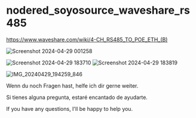 # nodered_soyosource_waveshare_rs485

https://www.waveshare.com/wiki/4-CH_RS485_TO_POE_ETH_(B)

![Screenshot 2024-04-29 001258](https://github.com/phineasIV/nodered_soyosource_waveshare_rs485/assets/24437085/fc8d4abc-2426-4ec9-8ff6-b7c08a850443)


![Screenshot 2024-04-29 183710](https://github.com/phineasIV/nodered_soyosource_waveshare_rs485/assets/24437085/856b07e8-758e-4da1-94f0-333ce5f6ed11)
![Screenshot 2024-04-29 183819](https://github.com/phineasIV/nodered_soyosource_waveshare_rs485/assets/24437085/6708ad65-a59f-43cc-9622-3a85673e8b09)

![IMG_20240429_194259_846](https://github.com/phineasIV/nodered_soyosource_waveshare_rs485/assets/24437085/82acfb2b-1c7e-4ab0-878e-98d0fcfd9ae8)

Wenn du noch Fragen hast, helfe ich dir gerne weiter.

Si tienes alguna pregunta, estaré encantado de ayudarte.

If you have any questions, I'll be happy to help you.

